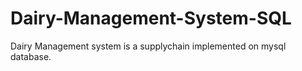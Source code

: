# Dairy-Management-System-SQL
Dairy Management system is a supplychain implemented on mysql database.
